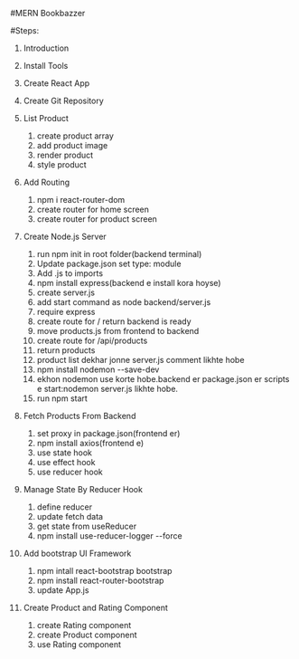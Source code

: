 #MERN Bookbazzer

#Steps:

1.  Introduction
2.  Install Tools
3.  Create React App
4.  Create Git Repository
5.  List Product

    1. create product array
    2. add product image
    3. render product
    4. style product

6.  Add Routing

    1. npm i react-router-dom
    2. create router for home screen
    3. create router for product screen

7.  Create Node.js Server

    1. run npm init in root folder(backend terminal)
    2. Update package.json set type: module
    3. Add .js to imports
    4. npm install express(backend e install kora hoyse)
    5. create server.js
    6. add start command as node backend/server.js
    7. require express
    8. create route for / return backend is ready
    9. move products.js from frontend to backend
    10. create route for /api/products
    11. return products
    12. product list dekhar jonne server.js comment likhte hobe
    <!-- backend kichu change korle seta start korar jonne bar bar server stop kore abr start korte hoy.
       ei shomossa somadhaner jonne nodemon install korte hobe
    -->
    13. npm install nodemon --save-dev
    <!--ekhane (-den) use kora hoyse karon nodemon just development er jonne use kora hobe.
    development er pore r use kora hobe na -->
    14. ekhon nodemon use korte hobe.backend er package.json er scripts e start:nodemon server.js likhte hobe.
    15. run npm start

8.  Fetch Products From Backend
    <!-- proxy use er maddome backend theke data frontend e ana hobe.
    ekhane proxy dia 3000 port er modde amader backend er 5000 port er dsata run korano hobe. -->

    1. set proxy in package.json(frontend er)
    2. npm install axios(frontend e)
    3. use state hook
    4. use effect hook
    5. use reducer hook

9.  Manage State By Reducer Hook
    <!-- useState er cheye useReducer valo tai replace kora holo -->
    <!-- jokhn complex state er kaj hobe tokhn useReducer -->
    <!-- jokhn next state depend kore previous state er upor tokhn useReducer -->

    1. define reducer
    2. update fetch data
    3. get state from useReducer
       <!-- state changes gula dekhar jonne useReducer logger use hoy -->
       <!-- logger use kore state er kaj thik vabe hocce kina debug kora jay -->
    4. npm install use-reducer-logger --force <!-- force karon react17 e eita kaj kore na-->

10. Add bootstrap UI Framework
    <!-- frontend folder e react-boostrap & react-router-bootstrap install korte hobe -->
    1. npm intall react-bootstrap bootstrap
    2. npm install react-router-bootstrap
    3. update App.js
11. Create Product and Rating Component
    1. create Rating component
    2. create Product component
    3. use Rating component
